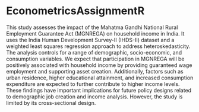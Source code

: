 # EconometricsAssignmentR

This study assesses the impact of the Mahatma Gandhi National Rural Employment Guarantee Act (MGNREGA) on household income in India. It uses the India Human Development Survey-II (IHDS-II) dataset and a weighted least squares regression approach to address heteroskedasticity. The analysis controls for a range of demographic, socio-economic, and consumption variables. We expect that participation in MGNREGA will be positively associated with household income by providing guaranteed wage employment and supporting asset creation. Additionally, factors such as urban residence, higher educational attainment, and increased consumption expenditure are expected to further contribute to higher income levels. These findings have important implications for future policy designs related to demographic job creation and income analysis. However, the study is limited by its cross-sectional design.
